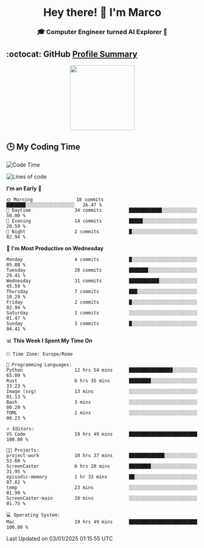 <h1 align="center">Hey there! 👋 I'm Marco</h1> <h3 align="center">🎓 Computer Engineer turned AI Explorer 🌌</h3>

## :octocat: GitHub <a href="https://github.com/vn7n24fzkq/github-profile-summary-cards">Profile Summary</a>

<p align="center">
   <img style="height:170px;display:inline-block" src="http://github-profile-summary-cards.vercel.app/api/cards/profile-details?username=MarcoDelCore&theme=github_dark" />
</p>

## :clock3: My Coding Time 

<!--START_SECTION:waka-->
![Code Time](http://img.shields.io/badge/Code%20Time-33%20hrs%2011%20mins-blue)

![Lines of code](https://img.shields.io/badge/From%20Hello%20World%20I%27ve%20Written-58.9%20thousand%20lines%20of%20code-blue)

**I'm an Early 🐤** 

```text
🌞 Morning                18 commits          ███████░░░░░░░░░░░░░░░░░░   26.47 % 
🌆 Daytime                34 commits          ████████████░░░░░░░░░░░░░   50.00 % 
🌃 Evening                14 commits          █████░░░░░░░░░░░░░░░░░░░░   20.59 % 
🌙 Night                  2 commits           █░░░░░░░░░░░░░░░░░░░░░░░░   02.94 % 
```
📅 **I'm Most Productive on Wednesday** 

```text
Monday                   4 commits           █░░░░░░░░░░░░░░░░░░░░░░░░   05.88 % 
Tuesday                  20 commits          ███████░░░░░░░░░░░░░░░░░░   29.41 % 
Wednesday                31 commits          ███████████░░░░░░░░░░░░░░   45.59 % 
Thursday                 7 commits           ███░░░░░░░░░░░░░░░░░░░░░░   10.29 % 
Friday                   2 commits           █░░░░░░░░░░░░░░░░░░░░░░░░   02.94 % 
Saturday                 1 commits           ░░░░░░░░░░░░░░░░░░░░░░░░░   01.47 % 
Sunday                   3 commits           █░░░░░░░░░░░░░░░░░░░░░░░░   04.41 % 
```


📊 **This Week I Spent My Time On** 

```text
🕑︎ Time Zone: Europe/Rome

💬 Programming Languages: 
Python                   12 hrs 54 mins      ████████████████░░░░░░░░░   65.09 % 
Rust                     6 hrs 35 mins       ████████░░░░░░░░░░░░░░░░░   33.23 % 
Image (svg)              13 mins             ░░░░░░░░░░░░░░░░░░░░░░░░░   01.13 % 
Bash                     3 mins              ░░░░░░░░░░░░░░░░░░░░░░░░░   00.29 % 
TOML                     2 mins              ░░░░░░░░░░░░░░░░░░░░░░░░░   00.23 % 

🔥 Editors: 
VS Code                  19 hrs 49 mins      █████████████████████████   100.00 % 

🐱‍💻 Projects: 
project-work             10 hrs 37 mins      █████████████░░░░░░░░░░░░   53.60 % 
ScreenCaster             6 hrs 20 mins       ████████░░░░░░░░░░░░░░░░░   31.95 % 
episodic-memory          1 hr 33 mins        ██░░░░░░░░░░░░░░░░░░░░░░░   07.82 % 
temp                     23 mins             ░░░░░░░░░░░░░░░░░░░░░░░░░   01.99 % 
ScreenCaster-main        20 mins             ░░░░░░░░░░░░░░░░░░░░░░░░░   01.75 % 

💻 Operating System: 
Mac                      19 hrs 49 mins      █████████████████████████   100.00 % 
```


 Last Updated on 03/01/2025 01:15:55 UTC
<!--END_SECTION:waka-->
